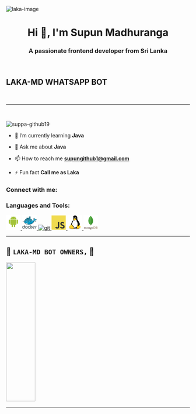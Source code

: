 ![laka-image](https://github.com/user-attachments/assets/5d5580bf-a1cc-41b6-a73f-28251f96f5ca)<h1 align="center">Hi 👋, I'm Supun Madhuranga</h1>
<h3 align="center">A passionate frontend developer from Sri Lanka</h3>

<br>

## LAKA-MD WHATSAPP BOT

<br>

---

<br>


<p align="left"> <img src="https://komarev.com/ghpvc/?username=suppa-github19&label=Profile%20views&color=0e75b6&style=flat" alt="suppa-github19" /> </p>

- 🌱 I’m currently learning **Java**

- 💬 Ask me about **Java**

- 📫 How to reach me **supungithub1@gmail.com**

- ⚡ Fun fact **Call me as Laka**

<h3 align="left">Connect with me:</h3>
<p align="left">
</p>

<h3 align="left">Languages and Tools:</h3>
<p align="left"> <a href="https://developer.android.com" target="_blank" rel="noreferrer"> <img src="https://raw.githubusercontent.com/devicons/devicon/master/icons/android/android-original-wordmark.svg" alt="android" width="40" height="40"/> </a> <a href="https://www.docker.com/" target="_blank" rel="noreferrer"> <img src="https://raw.githubusercontent.com/devicons/devicon/master/icons/docker/docker-original-wordmark.svg" alt="docker" width="40" height="40"/> </a> <a href="https://git-scm.com/" target="_blank" rel="noreferrer"> <img src="https://www.vectorlogo.zone/logos/git-scm/git-scm-icon.svg" alt="git" width="40" height="40"/> </a> <a href="https://developer.mozilla.org/en-US/docs/Web/JavaScript" target="_blank" rel="noreferrer"> <img src="https://raw.githubusercontent.com/devicons/devicon/master/icons/javascript/javascript-original.svg" alt="javascript" width="40" height="40"/> </a> <a href="https://www.linux.org/" target="_blank" rel="noreferrer"> <img src="https://raw.githubusercontent.com/devicons/devicon/master/icons/linux/linux-original.svg" alt="linux" width="40" height="40"/> </a> <a href="https://www.mongodb.com/" target="_blank" rel="noreferrer"> <img src="https://raw.githubusercontent.com/devicons/devicon/master/icons/mongodb/mongodb-original-wordmark.svg" alt="mongodb" width="40" height="40"/> </a> </p>

---

## 👑 **`LAKA-MD BOT OWNERS,`** 👑


   <a href="https://github.com/Suppa-github19/"><img src="laka-image.png" width=80 height=380></a>

---







